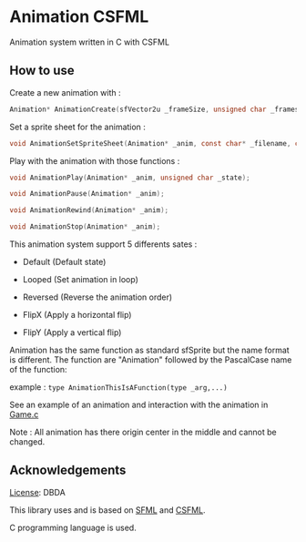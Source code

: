 # Animation CSFML

Animation system written in C with CSFML

## How to use
Create a new animation with :
```c
Animation* AnimationCreate(sfVector2u _frameSize, unsigned char _framesNb)
```
Set a sprite sheet for the animation  :
```c
void AnimationSetSpriteSheet(Animation* _anim, const char* _filename, const char* _structure, sfVector2u* _animationOffset, sfVector2u* _blockLength);
```
Play with the animation with those functions :
```c
void AnimationPlay(Animation* _anim, unsigned char _state);

void AnimationPause(Animation* _anim);

void AnimationRewind(Animation* _anim);

void AnimationStop(Animation* _anim);
```
This animation system support 5 differents sates : 

 - Default (Default state)
 
 - 	Looped (Set animation in loop)
 
 -  Reversed (Reverse the animation order)

 - FlipX (Apply a horizontal flip)

 -  FlipY (Apply a vertical flip)

Animation has the same function as standard sfSprite but the name format is different.
The function are "Animation" followed by the PascalCase name of the function:

example : `type AnimationThisIsAFunction(type _arg,...)`

See an example of an animation and interaction with the animation in [Game.c](https://github.com/AlanParadis/animation-csfml/blob/master/Game.c)

Note :
All animation has there origin center in the middle and cannot be changed.

## Acknowledgements

[License](https://dbad-license.org/): DBDA

This library uses and is based on [SFML](http://www.sfml-dev.org/ "Simple and Fast Multimedia Library") and [CSFML](http://www.sfml-dev.org/download/csfml/).

C programming language is used.
